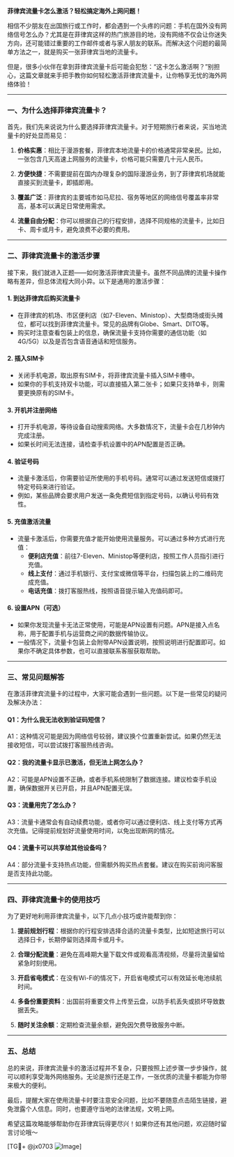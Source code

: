 **菲律宾流量卡怎么激活？轻松搞定海外上网问题！**

相信不少朋友在出国旅行或工作时，都会遇到一个头疼的问题：手机在国外没有网络信号怎么办？尤其是在菲律宾这样的热门旅游目的地，没有网络不仅会让你迷失方向，还可能错过重要的工作邮件或者与家人朋友的联系。而解决这个问题的最简单方法之一，就是购买一张菲律宾当地的流量卡。

但是，很多小伙伴在拿到菲律宾流量卡后可能会犯愁：“这卡怎么激活啊？”别担心，这篇文章就来手把手教你如何轻松激活菲律宾流量卡，让你畅享无忧的海外网络体验！

---

### **一、为什么选择菲律宾流量卡？**

首先，我们先来说说为什么要选择菲律宾流量卡。对于短期旅行者来说，买当地流量卡的好处显而易见：

1. **价格实惠**：相比于漫游套餐，菲律宾本地流量卡的价格通常非常亲民。比如，一张包含几天高速上网服务的流量卡，价格可能只需要几十元人民币。
   
2. **方便快捷**：不需要提前在国内办理复杂的国际漫游业务，到了菲律宾机场就能直接买到流量卡，即插即用。

3. **覆盖广泛**：菲律宾的主要城市如马尼拉、宿务等地区的网络信号覆盖率非常高，基本可以满足日常使用需求。

4. **流量自由分配**：你可以根据自己的行程安排，选择不同规格的流量卡，比如日卡、周卡或月卡，避免浪费不必要的费用。

---

### **二、菲律宾流量卡的激活步骤**

接下来，我们就进入正题——如何激活菲律宾流量卡。虽然不同品牌的流量卡操作略有差异，但总体流程大同小异。以下是通用的激活步骤：

#### **1. 到达菲律宾后购买流量卡**
- 在菲律宾的机场、市区便利店（如7-Eleven、Ministop）、大型商场或街头摊位，都可以找到菲律宾流量卡。常见的品牌有Globe、Smart、DITO等。
- 购买时注意查看包装上的信息，确保流量卡支持你需要的通信功能（如4G/5G）以及是否包含语音通话和短信服务。

#### **2. 插入SIM卡**
- 关闭手机电源，取出原有SIM卡，将菲律宾流量卡插入SIM卡槽中。
- 如果你的手机支持双卡功能，可以直接插入第二张卡；如果只支持单卡，则需要更换原有的SIM卡。

#### **3. 开机并注册网络**
- 打开手机电源，等待设备自动搜索网络。大多数情况下，流量卡会在几秒钟内完成注册。
- 如果长时间无法连接，请检查手机设置中的APN配置是否正确。

#### **4. 验证号码**
- 流量卡激活后，你需要验证所使用的手机号码。通常可以通过发送短信或拨打特定号码来进行验证。
- 例如，某些品牌会要求用户发送一条免费短信到指定号码，以确认号码有效性。

#### **5. 充值激活流量**
- 流量卡激活后，你需要充值才能开始使用流量服务。可以通过多种方式进行充值：
  - **便利店充值**：前往7-Eleven、Ministop等便利店，按照工作人员指引进行充值。
  - **线上支付**：通过手机银行、支付宝或微信等平台，扫描包装上的二维码完成充值。
  - **电话充值**：拨打客服热线，按照语音提示输入充值码即可。

#### **6. 设置APN（可选）**
- 如果你发现流量卡无法正常使用，可能是APN设置有问题。APN是接入点名称，用于配置手机与运营商之间的数据传输协议。
- 一般情况下，流量卡包装上会附带APN设置说明，按照说明进行配置即可。如果你不确定具体参数，也可以直接联系客服获取帮助。

---

### **三、常见问题解答**

在激活菲律宾流量卡的过程中，大家可能会遇到一些问题。以下是一些常见的疑问及解决办法：

#### **Q1：为什么我无法收到验证码短信？**
A1：这种情况可能是因为网络信号较弱，建议换个位置重新尝试。如果仍然无法接收短信，可以尝试拨打客服热线咨询。

#### **Q2：我的流量卡显示已激活，但无法上网怎么办？**
A2：可能是APN设置不正确，或者手机系统限制了数据连接。建议检查手机设置，确保数据开关已开启，并且APN配置无误。

#### **Q3：流量用完了怎么办？**
A3：流量卡通常会有自动续费功能，或者你可以通过便利店、线上支付等方式再次充值。记得提前规划好流量使用时间，以免出现断网的情况。

#### **Q4：流量卡可以共享给其他设备吗？**
A4：部分流量卡支持热点功能，但需额外购买热点套餐。建议在购买前询问客服是否支持此功能。

---

### **四、菲律宾流量卡的使用技巧**

为了更好地利用菲律宾流量卡，以下几点小技巧或许能帮到你：

1. **提前规划行程**：根据你的行程安排选择合适的流量卡类型，比如短途旅行可以选择日卡，长期停留则选择周卡或月卡。
   
2. **合理分配流量**：避免在高峰期大量下载文件或观看高清视频，尽量将流量留给紧急时刻使用。

3. **开启省电模式**：在没有Wi-Fi的情况下，开启省电模式可以有效延长电池续航时间。

4. **多备份重要资料**：出国前将重要文件上传至云盘，以防手机丢失或损坏导致数据丢失。

5. **随时关注余额**：定期检查流量余额，避免因欠费导致服务中断。

---

### **五、总结**

总的来说，菲律宾流量卡的激活过程并不复杂，只要按照上述步骤一步步操作，就可以顺利享受海外网络服务。无论是旅行还是工作，一张优质的流量卡都能为你带来极大的便利。

最后，提醒大家在使用流量卡时要注意安全问题，比如不要随意点击陌生链接，避免泄露个人信息。同时，也要遵守当地的法律法规，文明上网。

希望这篇攻略能够帮助你在菲律宾玩得更尽兴！如果你还有其他问题，欢迎随时留言讨论哦～

[TG💪+ @jx0703 ![Image](https://github.com/user-attachments/assets/dbca1d08-cadb-493c-b0ec-ad6f7a83f270)]